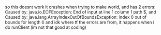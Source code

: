 so this doesnt work it crashes when trying to make world, and has 2 errors:
Caused by: java.io.EOFException: End of input at line 1 column 1 path $, and
Caused by: java.lang.ArrayIndexOutOfBoundsException: Index 0 out of bounds for length 0
and idk where tf the errors are from, it happens when i do runClient
(im not that good at coding)
